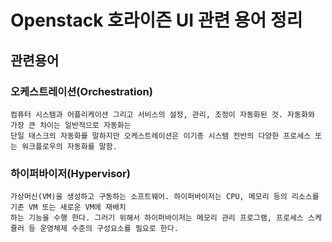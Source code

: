 # Openstack 호라이즌 UI 관련 용어 정리

## 관련용어
  ### 오케스트레이션(Orchestration)
    컴퓨터 시스템과 어플리케이션 그리고 서비스의 설정, 관리, 조정이 자동화된 것. 자동화와 가장 큰 차이는 일반적으로 자동화는 
    단일 태스크의 자동화를 말하지만 오케스트레이션은 이기종 시스템 전반의 다양한 프로세스 또는 워크플로우의 자동화를 말함.
  ### 하이퍼바이저(Hypervisor)
    가상머신(VM)을 생성하고 구동하는 소프트웨어. 하이퍼바이저는 CPU, 메모리 등의 리소스를 기존 VM 또는 새로운 VM에 재배치
    하는 기능을 수행 한다. 그러기 위해서 하이퍼바이저는 메모리 관리 프로그램, 프로세스 스케쥴러 등 운영체제 수준의 구성요소를 필요로 한다.
